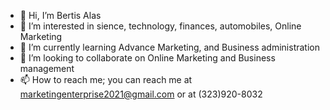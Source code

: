 - 👋 Hi, I’m Bertis Alas
- 👀 I’m interested in sience, technology, finances, automobiles, Online Marketing
- 🌱 I’m currently learning Advance Marketing, and Business administration
- 💞️ I’m looking to collaborate on Online Marketing and Business management
- 📫 How to reach me; you can reach me at marketingenterprise2021@gmail.com or at (323)920-8032

<!---
Bertis2017/Bertis2017 is a ✨ special ✨ repository because its `README.md` (this file) appears on your GitHub profile.
You can click the Preview link to take a look at your changes.
--->
